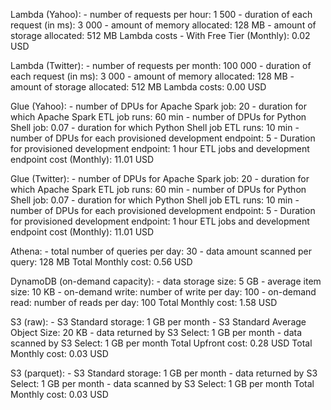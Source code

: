Lambda (Yahoo):
    - number of requests per hour: 1 500
    - duration of each request (in ms): 3 000
    - amount of memory allocated: 128 MB
    - amount of storage allocated: 512 MB
        Lambda costs - With Free Tier (Monthly): 0.02 USD

Lambda (Twitter):
    - number of requests per month: 100 000
    - duration of each request (in ms): 3 000
    - amount of memory allocated: 128 MB
    - amount of storage allocated: 512 MB
        Lambda costs: 0.00 USD
         
Glue (Yahoo):
    - number of DPUs for Apache Spark job: 20
    - duration for which Apache Spark ETL job runs: 60 min
    - number of DPUs for Python Shell job: 0.07
    - duration for which Python Shell job ETL runs: 10 min
    - number of DPUs for each provisioned development endpoint: 5
    - Duration for provisioned development endpoint: 1 hour
        ETL jobs and development endpoint cost (Monthly): 11.01 USD

Glue (Twitter):
    - number of DPUs for Apache Spark job: 20
    - duration for which Apache Spark ETL job runs: 60 min
    - number of DPUs for Python Shell job: 0.07
    - duration for which Python Shell job ETL runs: 10 min
    - number of DPUs for each provisioned development endpoint: 5
    - Duration for provisioned development endpoint: 1 hour
        ETL jobs and development endpoint cost (Monthly): 11.01 USD

Athena: 
    - total number of queries per day: 30
    - data amount scanned per query: 128 MB
        Total Monthly cost: 0.56 USD

DynamoDB (on-demand capacity):
    - data storage size: 5 GB
    - average item size: 10 KB
    - on-demand write: number of write per day: 100
    - on-demand read: number of reads per day: 100
        Total Monthly cost: 1.58 USD

S3 (raw):
    - S3 Standard storage: 1 GB per month
    - S3 Standard Average Object Size: 20 KB 
    - data returned by S3 Select: 1 GB per month
    - data scanned by S3 Select: 1 GB per month
        Total Upfront cost: 0.28 USD
        Total Monthly cost: 0.03 USD

S3 (parquet):
    - S3 Standard storage: 1 GB per month
    - data returned by S3 Select: 1 GB per month
    - data scanned by S3 Select: 1 GB per month 
        Total Monthly cost: 0.03 USD


